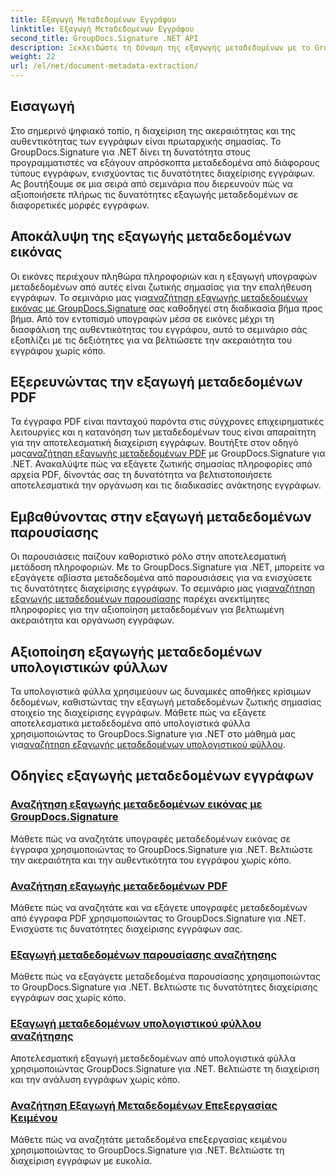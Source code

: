 ```yaml
---
title: Εξαγωγή Μεταδεδομένων Εγγράφου
linktitle: Εξαγωγή Μεταδεδομένων Εγγράφου
second_title: GroupDocs.Signature .NET API
description: Ξεκλειδώστε τη δύναμη της εξαγωγής μεταδεδομένων με το GroupDocs.Signature για .NET. Μάθετε να αναζητάτε και να εξάγετε μεταδεδομένα εγγράφων χωρίς κόπο για βελτιωμένη διαχείριση.
weight: 22
url: /el/net/document-metadata-extraction/
---
```


## Εισαγωγή

Στο σημερινό ψηφιακό τοπίο, η διαχείριση της ακεραιότητας και της αυθεντικότητας των εγγράφων είναι πρωταρχικής σημασίας. Το GroupDocs.Signature για .NET δίνει τη δυνατότητα στους προγραμματιστές να εξάγουν απρόσκοπτα μεταδεδομένα από διάφορους τύπους εγγράφων, ενισχύοντας τις δυνατότητες διαχείρισης εγγράφων. Ας βουτήξουμε σε μια σειρά από σεμινάρια που διερευνούν πώς να αξιοποιήσετε πλήρως τις δυνατότητες εξαγωγής μεταδεδομένων σε διαφορετικές μορφές εγγράφων.

## Αποκάλυψη της εξαγωγής μεταδεδομένων εικόνας
 Οι εικόνες περιέχουν πληθώρα πληροφοριών και η εξαγωγή υπογραφών μεταδεδομένων από αυτές είναι ζωτικής σημασίας για την επαλήθευση εγγράφων. Το σεμινάριο μας για[αναζήτηση εξαγωγής μεταδεδομένων εικόνας με GroupDocs.Signature](./search-image-metadata-extraction/) σας καθοδηγεί στη διαδικασία βήμα προς βήμα. Από τον εντοπισμό υπογραφών μέσα σε εικόνες μέχρι τη διασφάλιση της αυθεντικότητας του εγγράφου, αυτό το σεμινάριο σάς εξοπλίζει με τις δεξιότητες για να βελτιώσετε την ακεραιότητα του εγγράφου χωρίς κόπο.

## Εξερευνώντας την εξαγωγή μεταδεδομένων PDF
Τα έγγραφα PDF είναι πανταχού παρόντα στις σύγχρονες επιχειρηματικές λειτουργίες και η κατανόηση των μεταδεδομένων τους είναι απαραίτητη για την αποτελεσματική διαχείριση εγγράφων. Βουτήξτε στον οδηγό μας[αναζήτηση εξαγωγής μεταδεδομένων PDF](./search-pdf-metadata-extraction/) με GroupDocs.Signature για .NET. Ανακαλύψτε πώς να εξάγετε ζωτικής σημασίας πληροφορίες από αρχεία PDF, δίνοντάς σας τη δυνατότητα να βελτιστοποιήσετε αποτελεσματικά την οργάνωση και τις διαδικασίες ανάκτησης εγγράφων.

## Εμβαθύνοντας στην εξαγωγή μεταδεδομένων παρουσίασης
 Οι παρουσιάσεις παίζουν καθοριστικό ρόλο στην αποτελεσματική μετάδοση πληροφοριών. Με το GroupDocs.Signature για .NET, μπορείτε να εξαγάγετε αβίαστα μεταδεδομένα από παρουσιάσεις για να ενισχύσετε τις δυνατότητες διαχείρισης εγγράφων. Το σεμινάριο μας για[αναζήτηση εξαγωγής μεταδεδομένων παρουσίασης](./search-presentation-metadata-extraction/) παρέχει ανεκτίμητες πληροφορίες για την αξιοποίηση μεταδεδομένων για βελτιωμένη ακεραιότητα και οργάνωση εγγράφων.

## Αξιοποίηση εξαγωγής μεταδεδομένων υπολογιστικών φύλλων
Τα υπολογιστικά φύλλα χρησιμεύουν ως δυναμικές αποθήκες κρίσιμων δεδομένων, καθιστώντας την εξαγωγή μεταδεδομένων ζωτικής σημασίας στοιχείο της διαχείρισης εγγράφων. Μάθετε πώς να εξάγετε αποτελεσματικά μεταδεδομένα από υπολογιστικά φύλλα χρησιμοποιώντας το GroupDocs.Signature για .NET στο μάθημά μας για[αναζήτηση εξαγωγής μεταδεδομένων υπολογιστικού φύλλου](./search-spreadsheet-metadata-extraction/). 

## Οδηγίες εξαγωγής μεταδεδομένων εγγράφων
### [Αναζήτηση εξαγωγής μεταδεδομένων εικόνας με GroupDocs.Signature](./search-image-metadata-extraction/)
Μάθετε πώς να αναζητάτε υπογραφές μεταδεδομένων εικόνας σε έγγραφα χρησιμοποιώντας το GroupDocs.Signature για .NET. Βελτιώστε την ακεραιότητα και την αυθεντικότητα του εγγράφου χωρίς κόπο.
### [Αναζήτηση εξαγωγής μεταδεδομένων PDF](./search-pdf-metadata-extraction/)
Μάθετε πώς να αναζητάτε και να εξάγετε υπογραφές μεταδεδομένων από έγγραφα PDF χρησιμοποιώντας το GroupDocs.Signature για .NET. Ενισχύστε τις δυνατότητες διαχείρισης εγγράφων σας.
### [Εξαγωγή μεταδεδομένων παρουσίασης αναζήτησης](./search-presentation-metadata-extraction/)
Μάθετε πώς να εξαγάγετε μεταδεδομένα παρουσίασης χρησιμοποιώντας το GroupDocs.Signature για .NET. Βελτιώστε τις δυνατότητες διαχείρισης εγγράφων σας χωρίς κόπο.
### [Εξαγωγή μεταδεδομένων υπολογιστικού φύλλου αναζήτησης](./search-spreadsheet-metadata-extraction/)
Αποτελεσματική εξαγωγή μεταδεδομένων από υπολογιστικά φύλλα χρησιμοποιώντας GroupDocs.Signature για .NET. Βελτιώστε τη διαχείριση και την ανάλυση εγγράφων χωρίς κόπο.
### [Αναζήτηση Εξαγωγή Μεταδεδομένων Επεξεργασίας Κειμένου](./search-word-processing-metadata-extraction/)
Μάθετε πώς να αναζητάτε μεταδεδομένα επεξεργασίας κειμένου χρησιμοποιώντας το GroupDocs.Signature για .NET. Βελτιώστε τη διαχείριση εγγράφων με ευκολία.